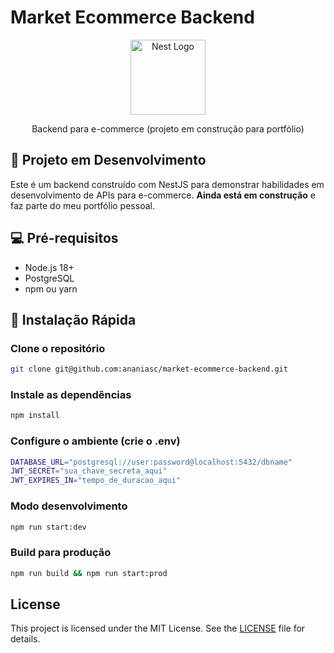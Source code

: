 # Market Ecommerce Backend

<p align="center">
  <a href="http://nestjs.com/" target="blank"><img src="https://nestjs.com/img/logo-small.svg" width="120" alt="Nest Logo" /></a>
</p>

<p align="center">Backend para e-commerce (projeto em construção para portfólio)</p>

## 🚧 Projeto em Desenvolvimento

Este é um backend construído com NestJS para demonstrar habilidades em desenvolvimento de APIs para e-commerce. **Ainda está em construção** e faz parte do meu portfólio pessoal.

## 💻 Pré-requisitos

- Node.js 18+
- PostgreSQL
- npm ou yarn

## 🔧 Instalação Rápida

### Clone o repositório
```bash
git clone git@github.com:ananiasc/market-ecommerce-backend.git
```
### Instale as dependências
```bash
npm install
```

### Configure o ambiente (crie o .env)
```bash
DATABASE_URL="postgresql://user:password@localhost:5432/dbname"
JWT_SECRET="sua_chave_secreta_aqui"
JWT_EXPIRES_IN="tempo_de_duracao_aqui"
```
### Modo desenvolvimento
```bash
npm run start:dev
```

### Build para produção
```bash
npm run build && npm run start:prod
```

## License

This project is licensed under the MIT License. See the [LICENSE](LICENSE) file for details.
